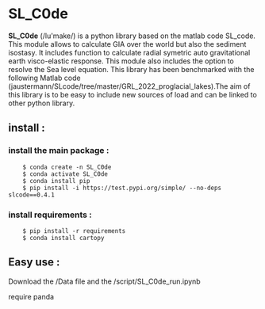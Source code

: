 # SL_C0de

**SL_C0de** (/lu'make/) is a python library based on the matlab code SL_code. This module allows to calculate GIA over the world but also the sediment isostasy. It includes function to calculate radial symetric auto gravitational earth visco-elastic response. This module also includes the option to resolve the Sea level equation. This library has been benchmarked with the following Matlab code (jaustermann/SLcode/tree/master/GRL_2022_proglacial_lakes).The aim of this library is to be easy to include new sources of load and can be linked to other python library.

## install : 

### install the main package : 

```
    $ conda create -n SL_C0de 
    $ conda activate SL_C0de
    $ conda install pip      
    $ pip install -i https://test.pypi.org/simple/ --no-deps slcode==0.4.1
```

### install requirements : 

```
    $ pip install -r requirements
    $ conda install cartopy
```

## Easy use : 

Download the /Data file and the /script/SL_C0de_run.ipynb

require panda
